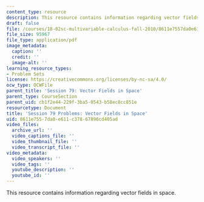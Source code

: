 ```yaml
---
content_type: resource
description: This resource contains information regarding vector fields in space.
draft: false
file: /courses/18-02sc-multivariable-calculus-fall-2010/8611e7557da0e611c37867896cd405ad_MIT18_02SC_pb_79_quest.pdf
file_size: 95967
file_type: application/pdf
image_metadata:
  caption: ''
  credit: ''
  image-alt: ''
learning_resource_types:
- Problem Sets
license: https://creativecommons.org/licenses/by-nc-sa/4.0/
ocw_type: OCWFile
parent_title: 'Session 79: Vector Fields in Space'
parent_type: CourseSection
parent_uid: cb1f2e44-229f-3ba5-0543-b58ec8cc851e
resourcetype: Document
title: 'Session 79 Problems: Vector Fields in Space'
uid: 8611e755-7da0-e611-c378-67896cd405ad
video_files:
  archive_url: ''
  video_captions_file: ''
  video_thumbnail_file: ''
  video_transcript_file: ''
video_metadata:
  video_speakers: ''
  video_tags: ''
  youtube_description: ''
  youtube_id: ''
---
```

This resource contains information regarding vector fields in space.
